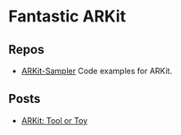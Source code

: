 # Fantastic ARKit

## Repos

- [ARKit-Sampler](https://github.com/shu223/ARKit-Sampler) Code examples for ARKit.

## Posts

- [ARKit: Tool or Toy](https://medium.com/@ugiacoman/arkit-tool-or-toy-bbaf8cd70338)
